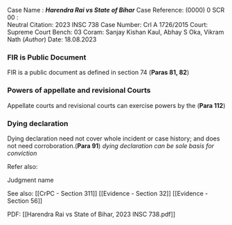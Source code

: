 Case Name : ***Harendra Rai vs State of Bihar***
Case Reference: (0000) 0 SCR 00 :  
Neutral Citation: 2023 INSC 738
Case Number: Crl A 1726/2015
Court: Supreme Court
Bench: 03
Coram: Sanjay Kishan Kaul, Abhay S Oka, Vikram Nath (*Author*)
Date: 18.08.2023

### FIR is Public Document

FIR is a public document as defined in section 74 (**Paras 81, 82**)


### Powers of appellate and revisional Courts

Appellate courts and revisional courts can exercise powers by the (**Para 112**)

### Dying declaration

Dying declaration need not cover whole incident or case history; and does not need corroboration.(**Para 91**)
	*dying declaration can be sole basis for conviction*

Refer also:

Judgment name

See also:
[[CrPC - Section 311]] 
[[Evidence - Section 32]]
[[Evidence - Section 56]]


PDF:
[[Harendra Rai vs State of Bihar, 2023 INSC 738.pdf]]